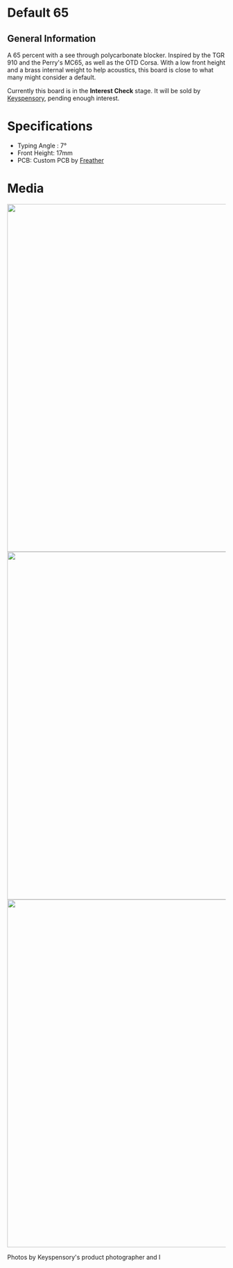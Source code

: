<!-- docs/guide.md -->

# Default 65

## General Information

A 65 percent with a see through polycarbonate blocker. Inspired by the TGR 910 and the Perry's MC65, as well as the OTD Corsa. With a low front height and a brass internal weight to help acoustics, this board is close to what many might consider a default.

Currently this board is in the **Interest Check** stage. It will be sold by [Keyspensory](keyspensory.store), pending enough interest.

# Specifications

- Typing Angle : 7&deg;
- Front Height: 17mm
- PCB: Custom PCB by [Freather](https://github.com/CMMS-Freather)

# Media
<img src = "https://cdn.discordapp.com/attachments/1006363686966927430/1006367916205297745/055A9954.jpg" width = "800">
<img src = "https://i.imgur.com/rbgGA7u.jpg" width = "800">
<img src = "https://i.imgur.com/n5qjhJF.jpg" width = "800">

Photos by Keyspensory's product photographer and I
